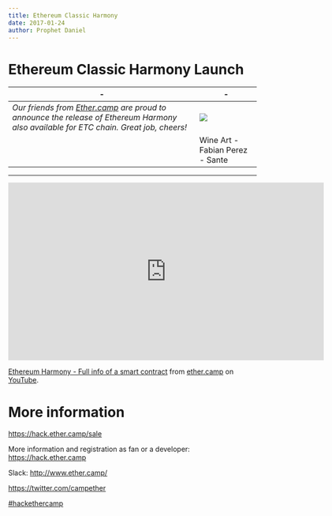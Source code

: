 ```yaml
---
title: Ethereum Classic Harmony
date: 2017-01-24
author: Prophet Daniel
---
```


# Ethereum Classic Harmony Launch

| - | - |
|---|---|
*Our friends from <a href="http://www.ether.camp/">Ether.camp</a> are proud to announce the release of Ethereum Harmony also available for ETC chain. Great job, cheers!*|![](https://s-media-cache-ak0.pinimg.com/236x/9b/42/b1/9b42b1d4b5547cffd5675f2b7230e5a8.jpg)|
||Wine Art - Fabian Perez - Sante|

-----

<iframe width="640" height="360" src="https://www.youtube-nocookie.com/embed/leaAMTgjvxg" frameborder="0" allowfullscreen></iframe>
<p><a href="https://hack.ether.camp/sale">Ethereum Harmony - Full info of a smart contract</a> from <a href="https://www.youtube.com/channel/UC9GC7dr_V9RWVBIGrdYq0MQ">ether.camp</a> on <a href="https://youtube.com">YouTube</a>.</p>


# More information

<a href="https://hack.ether.camp/sale">https://hack.ether.camp/sale</a>

More information and registration as fan or a developer: https://hack.ether.camp

Slack: http://www.ether.camp/

https://twitter.com/campether

<a href="https://www.youtube.com/results?q=%23hackethercamp">#hackethercamp</a> 